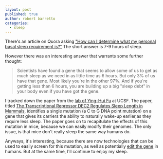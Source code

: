 ```yaml
---
layout: post
published: true
author: robert barretto
categories: 
  - sleep
---
```


There's an article on Quora asking ["How can I determine what my personal basal sleep requirement is?"](http://www.quora.com/Sleep/How-can-I-determine-what-my-personal-basal-sleep-requirement-is) The short answer is 7-9 hours of sleep.

However there was an interesting answer that warrants some further thought:
> Scientists have found a gene that seems to allow some of us to get as much sleep as we need in as little time as 6 hours. But only 3% of us have that gene. Most likely you're in the other 97%. And if you're getting less than 6 hours, you are building up a big "sleep debt" in your body even if you have got the gene.

I tracked down the paper from the [lab of Ying-Hui Fu](http://www.neugenes.org/outreach.htm) at UCSF. The paper, titled [The Transcriptional Repressor DEC2 Regulates Sleep Length in Mammals](http://www.sciencemag.org/content/325/5942/866), identifies a single mutation (a C to G DNA point mutation) on a gene that gives its carriers the ability to naturally wake-up earlier,as they require less sleep.  The paper goes on to recapitulate the effects of this mutation in mice, because we can easily modify their genomes. The only issue, is that mice don't really sleep the same way humans do.  

Anyways, it's interesting, because there are now technologies that can be used to easily screen for this mutation, as well as potentially [edit the gene](http://zlab.mit.edu) in humans. But at the same time, I'll continue to enjoy my sleep.

